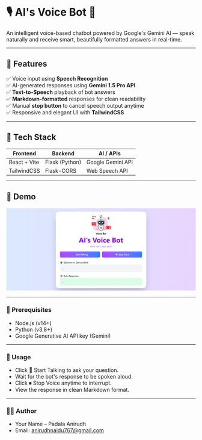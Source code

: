 # 🎙️ AI's Voice Bot 🤖  
An intelligent voice-based chatbot powered by Google's Gemini AI — speak naturally and receive smart, beautifully formatted answers in real-time.


---

## 🚀 Features

✅ Voice input using **Speech Recognition**  
✅ AI-generated responses using **Gemini 1.5 Pro API**  
✅ **Text-to-Speech** playback of bot answers  
✅ **Markdown-formatted** responses for clean readability  
✅ Manual **stop button** to cancel speech output anytime  
✅ Responsive and elegant UI with **TailwindCSS**

---

## 🧠 Tech Stack

| Frontend       | Backend       | AI / APIs           |
|----------------|---------------|---------------------|
| React + Vite   | Flask (Python) | Google Gemini API   |
| TailwindCSS    | Flask-CORS    | Web Speech API      |

---

## 📸 Demo

![Demo GIF or Screenshot](frontend/demo%20img.png)

---


### 🔧 Prerequisites

- Node.js (v14+)
- Python (v3.8+)
- Google Generative AI API key (Gemini)

---


### 🧪 Usage

- Click 🎤 Start Talking to ask your question.
- Wait for the bot's response to be spoken aloud.
- Click ⏹ Stop Voice anytime to interrupt.
- View the response in clean Markdown format.

---

### 🧑‍💻 Author

- Your Name – Padala Anirudh
- Email: anirudhnaidu767@gmail.com